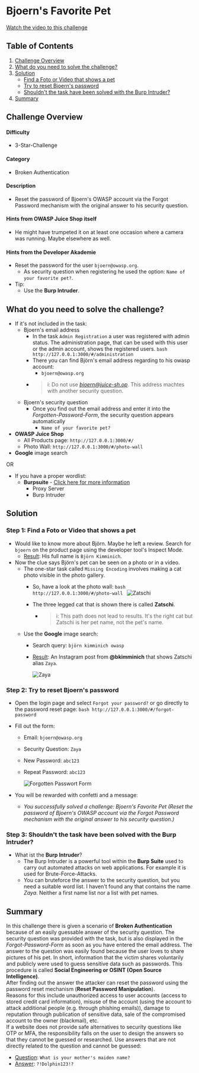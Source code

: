 # Bjoern's Favorite Pet

[Watch the video to this challenge](https://go.screenpal.com/watch/cTVj6RnezMv)

## Table of Contents

1. [Challenge Overview](#challenge-overview)
1. [What do you need to solve the challenge?](#what-do-you-need-to-solve-the-challenge)
1. [Solution](#solution)
   * [Find a Foto or Video that shows a pet](#step-1-find-a-foto-or-video-that-shows-a-pet)
   * [Try to reset Bjoern's password](#step-2-try-to-reset-bjoerns-password)
   * [Shouldn't the task have been solved with the Burp Intruder?](#step-3-shouldnt-the-task-have-been-solved-with-the-burp-intruder)
1. [Summary](#summary)

## Challenge Overview

#### Difficulty

* 3-Star-Challenge

#### Category

* Broken Authentication

#### Description

* Reset the password of Bjoern's OWASP account via the Forgot Password mechanism with the original answer to his security question.

#### Hints from OWASP Juice Shop itself
- He might have trumpeted it on at least one occasion where a camera was running. Maybe elsewhere as well.

#### Hints from the Developer Akademie

* Reset the password for the user `bjoern@owasp.org`.
  * As security question when registering he used the option: `Name of your favorite pet?`.
* Tip:
  * Use the **Burp Intruder**.

## What do you need to solve the challenge?

* If it's not included in the task:
  * Bjoern's email address
    * In the task `Admin Registration` a user was registered with admin status. The administration page, that can be used with this user or the admin account, shows the registered users.
            ```bash
            http://127.0.0.1:3000/#/administration
            ```
    * There you can find Björn's email address regarding to his owasp account:
      * `bjoern@owasp.org`
    * >i: Do not use *bjoern@juice-sh.op*. This address machtes with another security question.
  * Bjoern's security question
    * Once you find out the email address and enter it into the *Forgotten-Password-Form*, the security question appears automatically
      * `Name of your favorite pet?`
* **OWASP Juice Shop**
  * All Products page: `http://127.0.0.1:3000/#/`
  * Photo Wall: `http://127.0.0.1:3000/#/photo-wall`
* **Google** image search  

OR

* If you have a proper wordlist:
  * **Burpsuite** - [Click here for more information](https://portswigger.net/burp)
    * Proxy Server
    * Burp Intruder

## Solution

### Step 1: Find a Foto or Video that shows a pet

* Would like to know more about Björn. Maybe he left a review. Search for `bjoern` on the product page using the developer tool's Inspect Mode.
  * <ins>Result</ins>: His full name is `Björn Kimminich`.
* Now the clue says Björn's pet can be seen on a photo or in a video.
  * The one-star task called `Missing Encoding` involves making a cat photo visible in the photo gallery.
    * So, have a look at the photo wall:
            ```bash
            http://127.0.0.1:3000/#/photo-wall
            ```
            ![Zatschi](https://raw.githubusercontent.com/SarahZimmermann-Schmutzler/juice_shop_challenges/main/bjoern's_favorite_pet/zatschi.png)

    * The three legged cat that is shown there is called **Zatschi**.
      * >i: This path does not lead to results. It's the right cat but Zatschi is her pet name, not the pet's name.
  * Use the **Google** image search:
    * Search query: `björn kimminich owasp`
    * <ins>Result</ins>: An Instagram post from **@bkimminich** that shows Zatschi alias `Zaya`.  

        ![Zaya](https://raw.githubusercontent.com/SarahZimmermann-Schmutzler/juice_shop_challenges/main/bjoern's_favorite_pet/zaya.png)

### Step 2: Try to reset Bjoern's password

* Open the login page and select `Forgot your password?` or go directly to the password reset page:
        ```bash
        http://127.0.0.1:3000/#/forgot-password
        ```

* Fill out the form:
  * Email: `bjoern@owasp.org`
  * Security Question: `Zaya`
  * New Password: `abc123`
  * Repeat Password: `abc123`

    ![Forgotten Passwort Form](https://raw.githubusercontent.com/SarahZimmermann-Schmutzler/juice_shop_challenges/main/bjoern's_favorite_pet/forgotten-pwd.png)

* You will be rewarded with confetti and a message:
  * *You successfully solved a challenge: Bjoern's Favorite Pet (Reset the password of Bjoern's OWASP account via the Forgot Password mechanism with the original answer to his security question.)*

### Step 3: Shouldn't the task have been solved with the **Burp Intruder**?

* What ist the **Burp Intruder**?
  * The Burp Intruder is a powerful tool within the **Burp Suite** used to carry out automated attacks on web applications. For example it is used for Brute-Force-Attacks.
  * You can bruteforce the answer to the security question, but you need a suitable word list. I haven't found any that contains the name *Zaya*. Neither a first name list nor a list with pet names.

## Summary

In this challenge there is given a scenario of **Broken Authentication** because of an easily guessable answer of the security question. The security question was provided with the task, but is also displayed in the *Forgot-Password-Form* as soon as you have entered the email address. The answer to the question was easily found because the user loves to share pictures of his pet. In short, information that the victim shares voluntarily and publicly were used to guess sensitive data such as passwords. This procedure is called **Social Engineering or OSINT (Open Source Intelligence)**.  
After finding out the answer the attacker can reset the password using the password reset mechanism (**Reset Password Manipulation**).  
Reasons for this include unauthorized access to user accounts (access to stored credit card information), misuse of the account (using the account to attack additional people (e.g. through phishing emails)), damage to reputation through publication of sensitive data, sale of the compromised account to the owner (blackmail), etc.  
If a website does not provide safe alternatives to security questions like OTP or MFA, the responsibility falls on the user to design the answers so that they cannot be guessed or researched. Use answers that are not directly related to the question and cannot be guessed:
* <ins>Question</ins>: `What is your mother's maiden name?`
* <ins>Answer</ins>: `?!Dolphin123!?`
